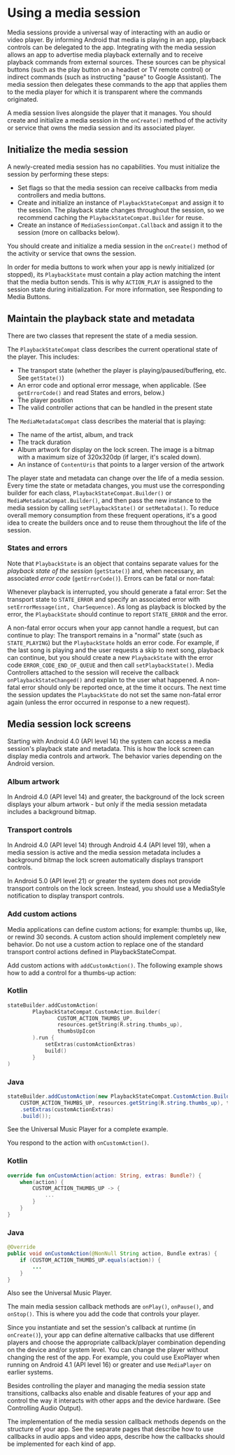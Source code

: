 # Using a media session

Media sessions provide a universal way of interacting with an audio or video player. By informing Android that media is playing in an app, playback controls can be delegated to the app. Integrating with the media session allows an app to advertise media playback externally and to receive playback commands from external sources. These sources can be physical buttons (such as the play button on a headset or TV remote control) or indirect commands (such as instructing "pause" to Google Assistant). The media session then delegates these commands to the app that applies them to the media player for which it is transparent where the commands originated.

A media session lives alongside the player that it manages. You should create and initialize a media session in the `onCreate()` method of the activity or service that owns the media session and its associated player.

Initialize the media session
----------------------------

A newly-created media session has no capabilities. You must initialize the session by performing these steps:

*   Set flags so that the media session can receive callbacks from media controllers and media buttons.
*   Create and initialize an instance of `PlaybackStateCompat` and assign it to the session. The playback state changes throughout the session, so we recommend caching the `PlaybackStateCompat.Builder` for reuse.
*   Create an instance of `MediaSessionCompat.Callback` and assign it to the session (more on callbacks below).

You should create and initialize a media session in the `onCreate()` method of the activity or service that owns the session.

In order for media buttons to work when your app is newly initialized (or stopped), its `PlaybackState` must contain a play action matching the intent that the media button sends. This is why `ACTION_PLAY` is assigned to the session state during initialization. For more information, see Responding to Media Buttons.

Maintain the playback state and metadata
----------------------------------------

There are two classes that represent the state of a media session.

The `PlaybackStateCompat` class describes the current operational state of the player. This includes:

*   The transport state (whether the player is playing/paused/buffering, etc. See `getState()`)
*   An error code and optional error message, when applicable. (See `getErrorCode()` and read States and errors, below.)
*   The player position
*   The valid controller actions that can be handled in the present state

The `MediaMetadataCompat` class describes the material that is playing:

*   The name of the artist, album, and track
*   The track duration
*   Album artwork for display on the lock screen. The image is a bitmap with a maximum size of 320x320dp (if larger, it's scaled down).
*   An instance of `ContentUris` that points to a larger version of the artwork

The player state and metadata can change over the life of a media session. Every time the state or metadata changes, you must use the corresponding builder for each class, `PlaybackStateCompat.Builder()` or `MediaMetadataCompat.Builder()`, and then pass the new instance to the media session by calling `setPlaybackState()` or `setMetaData()`. To reduce overall memory consumption from these frequent operations, it's a good idea to create the builders once and to reuse them throughout the life of the session.

### States and errors

Note that `PlaybackState` is an object that contains separate values for the _playback state of the session_ (`getState()`) and, when necessary, an associated _error code_ (`getErrorCode()`). Errors can be fatal or non-fatal:

Whenever playback is interrupted, you should generate a fatal error: Set the transport state to `STATE_ERROR` and specify an associated error with `setErrorMessage(int, CharSequence)`. As long as playback is blocked by the error, the `PlaybackState` should continue to report `STATE_ERROR` and the error.

A non-fatal error occurs when your app cannot handle a request, but can continue to play: The transport remains in a "normal" state (such as `STATE_PLAYING`) but the `PlaybackState` holds an error code. For example, if the last song is playing and the user requests a skip to next song, playback can continue, but you should create a new `PlaybackState` with the error code `ERROR_CODE_END_OF_QUEUE` and then call `setPlaybackState()`. Media Controllers attached to the session will receive the callback `onPlaybackStateChanged()` and explain to the user what happened. A non-fatal error should only be reported once, at the time it occurs. The next time the session updates the `PlaybackState` do not set the same non-fatal error again (unless the error occurred in response to a new request).

Media session lock screens
--------------------------

Starting with Android 4.0 (API level 14) the system can access a media session's playback state and metadata. This is how the lock screen can display media controls and artwork. The behavior varies depending on the Android version.

### Album artwork

In Android 4.0 (API level 14) and greater, the background of the lock screen displays your album artwork - but only if the media session metadata includes a background bitmap.

### Transport controls

In Android 4.0 (API level 14) through Android 4.4 (API level 19), when a media session is active and the media session metadata includes a background bitmap the lock screen automatically displays transport controls.

In Android 5.0 (API level 21) or greater the system does not provide transport controls on the lock screen. Instead, you should use a MediaStyle notification to display transport controls.

### Add custom actions

Media applications can define custom actions; for example: thumbs up, like, or rewind 30 seconds. A custom action should implement completely new behavior. Do not use a custom action to replace one of the standard transport control actions defined in PlaybackStateCompat.

Add custom actions with `addCustomAction()`. The following example shows how to add a control for a thumbs-up action:

### Kotlin

```kotlin
stateBuilder.addCustomAction(
        PlaybackStateCompat.CustomAction.Builder(
                CUSTOM_ACTION_THUMBS_UP,
                resources.getString(R.string.thumbs_up),
                thumbsUpIcon
        ).run {
            setExtras(customActionExtras)
            build()
        }
)
```

### Java

```java
stateBuilder.addCustomAction(new PlaybackStateCompat.CustomAction.Builder(
    CUSTOM_ACTION_THUMBS_UP, resources.getString(R.string.thumbs_up), thumbsUpIcon)
    .setExtras(customActionExtras)
    .build());
```

See the Universal Music Player for a complete example.

You respond to the action with `onCustomAction()`.

### Kotlin

```kotlin
override fun onCustomAction(action: String, extras: Bundle?) {
    when(action) {
        CUSTOM_ACTION_THUMBS_UP -> {
            ...
        }
    }
}
```

### Java

```java
@Override
public void onCustomAction(@NonNull String action, Bundle extras) {
    if (CUSTOM_ACTION_THUMBS_UP.equals(action)) {
        ...
    }
}
```

Also see the Universal Music Player.

The main media session callback methods are `onPlay()`, `onPause()`, and `onStop()`. This is where you add the code that controls your player.

Since you instantiate and set the session's callback at runtime (in `onCreate()`), your app can define alternative callbacks that use different players and choose the appropriate callback/player combination depending on the device and/or system level. You can change the player without changing the rest of the app. For example, you could use ExoPlayer when running on Android 4.1 (API level 16) or greater and use `MediaPlayer` on earlier systems.

Besides controlling the player and managing the media session state transitions, callbacks also enable and disable features of your app and control the way it interacts with other apps and the device hardware. (See Controlling Audio Output).

The implementation of the media session callback methods depends on the structure of your app. See the separate pages that describe how to use callbacks in audio apps and video apps, describe how the callbacks should be implemented for each kind of app.